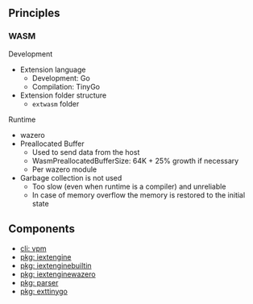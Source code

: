 ## Principles

### WASM  

Development

- Extension language
  - Development: Go
  - Compilation: TinyGo
- Extension folder structure
  - `extwasm` folder

Runtime
  - wazero
  - Preallocated Buffer
    - Used to send data from the host
    - WasmPreallocatedBufferSize: 64K + 25% growth if necessary
    - Per wazero module
  - Garbage collection is not used
    - Too slow (even when runtime is a compiler) and unreliable
    - In case of memory overflow the memory is restored to the initial state    

## Components

- [cli: vpm](../../cmd/vpm/README.md)
- [pkg: iextengine](../../pkg/iextengine)
- [pkg: iextenginebuiltin](../../pkg/iextenginebuiltin)
- [pkg: iextenginewazero](../../pkg/iextenginewazero/README.md)
- [pkg: parser](../../pkg/parser)
- [pkg: exttinygo](../../staging/src/github.com/voedger/exttinygo/README.md)

